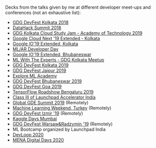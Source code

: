 Decks from the talks given by me at different developer meet-ups and conferences (not an exhaustive list): 

- [GDG DevFest Kolkata 2018](http://devfest18.gdgkolkata.org/speakers)
- [DataHack Summit 2018](https://www.analyticsvidhya.com/datahack-summit-2018/speakers/sayak-paul/)
- [GDG Kolkata Cloud Study Jam - Academy of Technology 2019](https://www.meetup.com/GDG-Kolkata/events/260376495/?rv=ea1_v2&_xtd=gatlbWFpbF9jbGlja9oAJGM5NjRlNTFkLTA5OTUtNDkyZC1hMDNjLWIyZjM4YzczMDQwYg) 
- [Google Cloud Next '19 Extended - Kolkata](https://www.meetup.com/GDG-Kolkata/events/260592925/?rv=ea1_v2&_xtd=gatlbWFpbF9jbGlja9oAJDFiMmI0YTBkLTJjMjMtNDdiNC04N2M1LTE4N2YyNDBlOTFiYg)
- [Google IO'19 Extended, Kolkata](https://www.google.com/url?q=https%3A%2F%2Fwww.meetup.com%2FGDG-Kolkata%2Fevents%2F261068613%2F&sa=D&sntz=1&usg=AFQjCNFVgksGT5O5g1crBtzY4yVwzL7ytA)
- [ML/AR Developer Day](https://www.meetup.com/GDG-Kolkata/events/261645026/)
- [Google IO'19 Extended, Bhubaneswar](https://www.meetup.com/GDG-Bhubaneswar/events/260798274/)
- [ML With The Experts - GDG Kolkata Meetup](https://www.meetup.com/GDG-Kolkata/events/262780353/)
- [GDG DevFest Kolkata 2019](http://devfest.gdgkolkata.org)
- [GDG DevFest Jaipur 2019](https://www.meetup.com/GDG-Jaipur/events/263590039/)
- [Explore ML Academy](https://events.withgoogle.com/explore-ml-in/)
- [GDG DevFest Bhubaneswar 2019](https://www.meetup.com/GDG-Bhubaneswar/events/262747492/)
- [GDG DevFest Goa 2019](https://www.meetup.com/GoogleGoa/events/264790819/)
- [TensorFlow Roadshow Bengaluru 2019](bit.ly/tf-roadshow)
- [Class III of Launchpad Accelerator India](https://india.googleblog.com/2019/08/inviting-applications-for-class-3-of.html)
- [Global GDE Summit 2019](https://twitter.com/GoogleDevExpert/status/1186503714309165056?s=20) (Remotely)
- [Machine Learning Weekend, Turkey](https://twitter.com/hashtag/MachineLearningWeekend) (Remotely)
- [GDG DevFest Izmir '19](https://gdgizmir.org) (Remotely)
- [Kaggle Days Mumbai](https://www.meetup.com/Kaggle-Days-Meetup-Mumbai/events/265372601/)
- [GDG DevFest Warsaw&Radzymin '19](http://bit.ly/dfw-sayak) (Remotely)
- ML Bootcamp organized by Launchpad India
- [DevLoop 2020](https://mehdev.club/devloop/)
- [MENA Digital Days 2020](https://events.withgoogle.com/menadd/)
